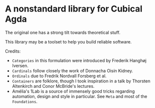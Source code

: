 A nonstandard library for Cubical Agda
======================================

The original one has a strong tilt towards theoretical stuff.

This library may be a toolset to help you build reliable software.

Credits:

- `Categories` in this formulation were introduced by Frederik Hanghøj Iversen.
- `Cardinals` follow closely the work of Donnacha Oisín Kidney.
- `Ordinals` due to Fredrik Nordvall Forsberg et al.
- `Containers` are folklore, though I took inspiration in a talk by Thorsten
  Altenkirch and Conor McBride's lectures.
- Amélia's 1Lab is a source of immensely good tricks regarding automation,
  design and style in particular. See `Meta` and most of the `Foundations`.
